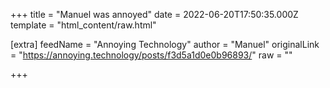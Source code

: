 
+++
title = "Manuel was annoyed"
date = 2022-06-20T17:50:35.000Z
template = "html_content/raw.html"

[extra]
feedName = "Annoying Technology"
author = "Manuel"
originalLink = "https://annoying.technology/posts/f3d5a1d0e0b96893/"
raw = ""

+++

